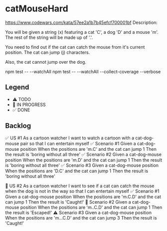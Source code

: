 # catMouseHard
https://www.codewars.com/kata/57ee2a1b7b45efcf700001bf
Description:

You will be given a string (x) featuring a cat 'C', a dog 'D' and a mouse 'm'. The rest of the string will be made up of '.'.

You need to find out if the cat can catch the mouse from it's current position. The cat can jump (j) characters.

Also, the cat cannot jump over the dog.

npm test -- --watchAll
npm test -- --watchAll --collect-coverage --verbose
## Legend
- ⚠ TODO
- 🚧 IN PROGRESS
- ✅ DONE

## Backlog

✅ US #1 As a cartoon watcher I want to watch a cartoon with a cat-dog-mouse pair so that I can entertain myself
 ✅ Scenario #1 Given a cat-dog-mouse position When the positions are 'm.C' and the cat can jump 1 Then the result is 'boring without all three'
 ✅ Scenario #2 Given a cat-dog-mouse position When the positions are 'm.D' and the cat can jump 1 Then the result is 'boring without all three'
 ✅ Scenario #3 Given a cat-dog-mouse position When the positions are 'D.C' and the cat can jump 1 Then the result is 'boring without all three'

 🚧 US #2 As a cartoon watcher I want to see if a cat can catch the mouse when the dog is not in the way so that I can entertain myself
  ✅ Scenario #1 Given a cat-dog-mouse position When the positions are 'm.C.D' and the cat can jump 1 Then the result is 'Caught!'
  🚧 Scenario #2 Given a cat-dog-mouse position When the positions are 'm..C.D' and the cat can jump 1 Then the result is 'Escaped!'
  ⚠ Scenario #3 Given a cat-dog-mouse position When the positions are 'm...C.D' and the cat can jump 3 Then the result is 'Caught!'
